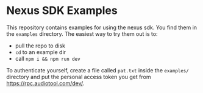 # Nexus SDK Examples

This repository contains examples for using the nexus sdk. You find them 
in the `examples` directory. The easiest way to try them out is to:
* pull the repo to disk
* `cd` to an example dir
* call `npm i && npm run dev`


To authenticate yourself, create a file called `pat.txt` inside the `examples/` directory
and put the personal access token you get from https://rpc.audiotool.com/dev/.

